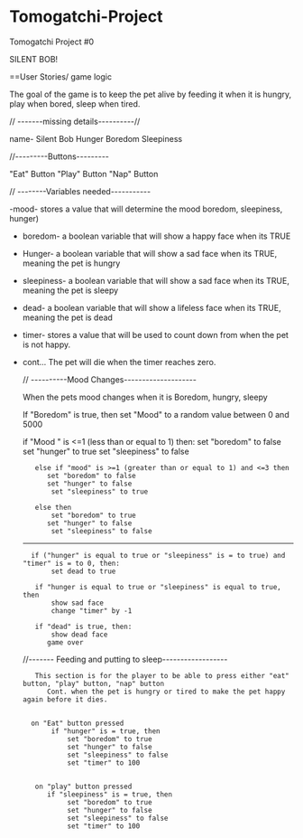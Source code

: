 # Tomogatchi-Project

Tomogatchi Project #0

SILENT BOB!

==User Stories/ game logic

The goal of the game is to keep the pet alive by feeding it when it is hungry, play when bored, sleep when tired.

// -------missing details----------//

name- Silent Bob
Hunger
Boredom
Sleepiness

//---------Buttons---------

"Eat" Button
"Play" Button
"Nap" Button

// --------Variables needed-----------

-mood- stores a value that will determine the mood boredom, sleepiness, hunger)

- boredom- a boolean variable that will show a happy face when its TRUE
- Hunger- a boolean variable that will show a sad face when its TRUE, meaning the pet is hungry
- sleepiness- a boolean variable that will show a sad face when its TRUE, meaning the pet is sleepy
- dead- a boolean variable that will show a lifeless face when its TRUE, meaning the pet is dead
- timer- stores a value that will be used to count down from when the pet is not happy.
- cont... The pet will die when the timer reaches zero.

  // ----------Mood Changes--------------------

  When the pets mood changes when it is Boredom, hungry, sleepy

  If "Boredom" is true, then set "Mood" to a random value between 0 and 5000

  if "Mood " is <=1 (less than or equal to 1) then:
  set "boredom" to false
  set "hunger" to true
  set "sleepiness" to false

         else if "mood" is >=1 (greater than or equal to 1) and <=3 then
            set "boredom" to false
            set "hunger" to false
             set "sleepiness" to true

         else then
             set "boredom" to true
            set "hunger" to false
             set "sleepiness" to false

  ***

        if ("hunger" is equal to true or "sleepiness" is = to true) and "timer" is = to 0, then:
             set dead to true

         if "hunger is equal to true or "sleepiness" is equal to true, then
             show sad face
             change "timer" by -1

         if "dead" is true, then:
             show dead face
            game over


    //------- Feeding and putting to sleep------------------

         This section is for the player to be able to press either "eat" button, "play" button, "nap" button
            Cont. when the pet is hungry or tired to make the pet happy again before it dies.


        on "Eat" button pressed
             if "hunger" is = true, then
                 set "boredom" to true
                 set "hunger" to false
                 set "sleepiness" to false
                 set "timer" to 100


         on "play" button pressed
            if "sleepiness" is = true, then
                 set "boredom" to true
                 set "hunger" to false
                 set "sleepiness" to false
                 set "timer" to 100
